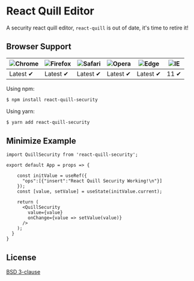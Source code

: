 # React Quill Editor

A security react quill editor, `react-quill` is out of date, it's time to retire it!

## Browser Support

![Chrome](https://raw.github.com/alrra/browser-logos/master/src/chrome/chrome_48x48.png) | ![Firefox](https://raw.github.com/alrra/browser-logos/master/src/firefox/firefox_48x48.png) | ![Safari](https://raw.github.com/alrra/browser-logos/master/src/safari/safari_48x48.png) | ![Opera](https://raw.github.com/alrra/browser-logos/master/src/opera/opera_48x48.png) | ![Edge](https://raw.github.com/alrra/browser-logos/master/src/edge/edge_48x48.png) | ![IE](https://raw.github.com/alrra/browser-logos/master/src/archive/internet-explorer_9-11/internet-explorer_9-11_48x48.png) |
--- | --- | --- | --- | --- | --- |
Latest ✔ | Latest ✔ | Latest ✔ | Latest ✔ | Latest ✔ | 11 ✔ |

Using npm:

```bash
$ npm install react-quill-security
```

Using yarn:

```bash
$ yarn add react-quill-security
```
## Minimize Example

```node
import QuillSecurity from 'react-quill-security';

export default App = props => {

    const initValue = useRef({
      "ops":[{"insert":"React Quill Security Working!\n"}]
    });
    const [value, setValue] = useState(initValue.current);

    return (
      <QuillSecurity
        value={value}
        onChange={value => setValue(value)}
      />
    );
  }
}
```

## License

[BSD 3-clause](LICENSE)
